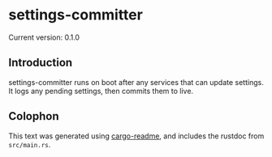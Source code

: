 # settings-committer

Current version: 0.1.0

## Introduction

settings-committer runs on boot after any services that can update
settings. It logs any pending settings, then commits them to live.


## Colophon

This text was generated using [cargo-readme](https://crates.io/crates/cargo-readme), and includes the rustdoc from `src/main.rs`.